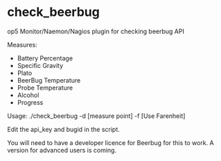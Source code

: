 check_beerbug
=============

op5 Monitor/Naemon/Nagios plugin for checking beerbug API

Measures:
* Battery Percentage
* Specific Gravity
* Plato
* BeerBug Temperature
* Probe Temperature
* Alcohol
* Progress

Usage: ./check_beerbug -d [measure point] -f [Use Farenheit]

Edit the api_key and bugid in the script.

You will need to have a developer licence for Beerbug for this to work. A version for advanced users is coming.
